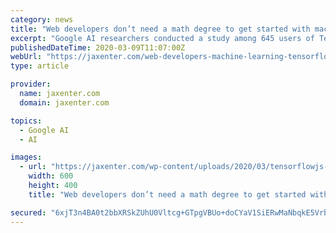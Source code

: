 ```yaml
---
category: news
title: "Web developers don’t need a math degree to get started with machine learning"
excerpt: "Google AI researchers conducted a study among 645 users of TensorFlow.js, a framework for machine learning with JavaScript. The goal was to find out what motivates software developers to get started with machine learning, what they expect from ML ..."
publishedDateTime: 2020-03-09T11:07:00Z
webUrl: "https://jaxenter.com/web-developers-machine-learning-tensorflow-js-169458.html"
type: article

provider:
  name: jaxenter.com
  domain: jaxenter.com

topics:
  - Google AI
  - AI

images:
  - url: "https://jaxenter.com/wp-content/uploads/2020/03/tensorflowjs-survey.jpg"
    width: 600
    height: 400
    title: "Web developers don’t need a math degree to get started with machine learning"

secured: "6xjT3n4BA0t2bbXRSkZUhU0Vltcg+GTpgVBUo+doCYaV1SiERwMaNbqkE5VrbkIJB0rOu29wAnP3gyTohtY/zawRsa6SZpXXE20++mYaUlgVcwwfn6n/u3twRkBDkfxMVFNGHE4slsG1zZwiSDVpRj3qfY1sQyortP5yTTYBOId2R11vZBZ2qTFxfTCL0v15T3oPxvUP73XoqCM+Thcu/rTjveHPEFG+ckb/+yBnjJDB81iKqewQnMnv8KA7s3HCCm8cTl4G599Q38YDO1h+Lt61g93jToBUJ0n6UHEcisOIQ0w/grnlHoTlPNaIHi0J;YsZuhNgm7Ad/+bNyP6W59Q=="
---
```


